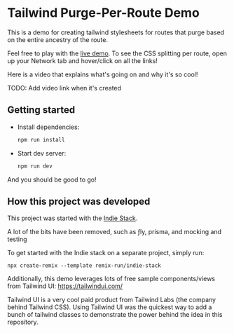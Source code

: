 # Tailwind Purge-Per-Route Demo

This is a demo for creating tailwind stylesheets for routes that purge based on the entire ancestry of the route.

Feel free to play with the [live demo](purge-per-route.vercel.app). To see the CSS splitting per route, open up your Network tab and hover/click on all the links!

Here is a video that explains what's going on and why it's so cool!

TODO: Add video link when it's created

## Getting started

- Install dependencies:

  ```sh
  npm run install
  ```

- Start dev server:

  ```sh
  npm run dev
  ```

And you should be good to go!

## How this project was developed

This project was started with the [Indie Stack](https://github.com/remix-run/indie-stack).

A lot of the bits have been removed, such as ƒly, prisma, and mocking and testing

To get started with the Indie stack on a separate project, simply run:

```
npx create-remix --template remix-run/indie-stack
```

Additionally, this demo leverages lots of free sample components/views from Tailwind UI: https://tailwindui.com/

Tailwind UI is a very cool paid product from Tailwind Labs (the company behind Tailwind CSS). Using Tailwind UI was the quickest way to add a bunch of tailwind classes to demonstrate the power behind the idea in this repository.
